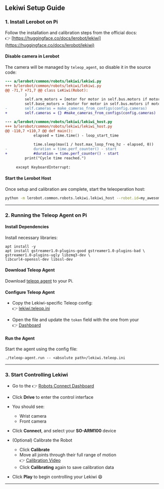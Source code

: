 ## Lekiwi Setup Guide

### 1. Install Lerobot on Pi

Follow the installation and calibration steps from the official docs:  
👉 [https://huggingface.co/docs/lerobot/lekiwi](https://huggingface.co/docs/lerobot/lekiwi)

#### Disable camera in Lerobot  
The camera will be managed by `teleop_agent`, so disable it in the source code:

```diff
--- a/lerobot/common/robots/lekiwi/lekiwi.py
+++ b/lerobot/common/robots/lekiwi/lekiwi.py
@@ -71,7 +71,7 @@ class LeKiwi(Robot):
         )
         self.arm_motors = [motor for motor in self.bus.motors if motor.startswith("arm")]
         self.base_motors = [motor for motor in self.bus.motors if motor.startswith("base")]
-        self.cameras = make_cameras_from_configs(config.cameras)
+        self.cameras = {} #make_cameras_from_configs(config.cameras)

--- a/lerobot/common/robots/lekiwi/lekiwi_host.py
+++ b/lerobot/common/robots/lekiwi/lekiwi_host.py
@@ -110,7 +110,7 @@ def main():
             elapsed = time.time() - loop_start_time
 
             time.sleep(max(1 / host.max_loop_freq_hz - elapsed, 0))
-            duration = time.perf_counter() - start
+            #duration = time.perf_counter() - start
         print("Cycle time reached.")
 
     except KeyboardInterrupt:
```

#### Start the Lerobot Host

Once setup and calibration are complete, start the teleoperation host:

```bash
python -m lerobot.common.robots.lekiwi.lekiwi_host --robot.id=my_awesome_kiwi
```

---

### 2. Running the Teleop Agent on Pi

#### Install Dependencies

Install necessary libraries:

```
apt install -y
apt install gstreamer1.0-plugins-good gstreamer1.0-plugins-bad \
gstreamer1.0-plugins-ugly libzmq3-dev \
libcurl4-openssl-dev libssl-dev
```

#### Download Teleop Agent

Download [teleop agent](https://github.com/frodobots-org/robots-connect/releases/download/v0.0.1-alpha/teleop-agent.lekiwi.run.tgz) to your Pi.

#### Configure Teleop Agent

- Copy the Lekiwi-specific Teleop config:  
  👉 [lekiwi.teleop.ini](https://github.com/frodobots-org/robots-connect/blob/main/configs/lekiwi.teleop.ini)

- Open the file and update the `token` field with the one from your  
  👉 [Dashboard](https://robots-connect.netlify.app/dashboard)

#### Run the Agent

Start the agent using the config file:

```
./teleop-agent.run -- <absolute path>/lekiwi.teleop.ini
```

---

### 3. Start Controlling Lekiwi

- Go to the 👉 [Robots Connect Dashboard](https://robots-connect.netlify.app/dashboard)
- Click **Drive** to enter the control interface
- You should see:
  - Wrist camera
  - Front camera
- Click **Connect**, and select your **SO-ARM100** device
- (Optional) Calibrate the Robot

  - Click **Calibrate**
  - Move all joints through their full range of motion  
    👉 [Calibration Video](https://huggingface.co/docs/lerobot/en/so101#calibration-video)
  - Click **Calibrating** again to save calibration data
- Click **Play** to begin controlling your Lekiwi 😄

---

